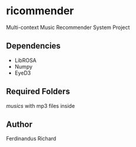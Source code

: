 # ricommender
Multi-context Music Recommender System Project

## Dependencies
- LibROSA
- Numpy
- EyeD3

## Required Folders
*musics* with mp3 files inside

## Author
Ferdinandus Richard
